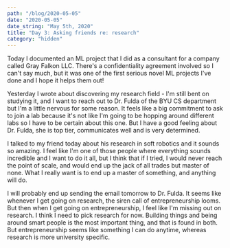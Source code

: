 ```yaml
---
path: "/blog/2020-05-05"
date: "2020-05-05"
date_string: "May 5th, 2020"
title: "Day 3: Asking friends re: research"
category: "hidden"
---
```


Today I documented an ML project that I did as a consultant for a company called Gray Falkon LLC.  There's a confidentiality agreement involved so I can't say much, but it was one of the first serious novel ML projects I've done and I hope it helps them out!

Yesterday I wrote about discovering my research field - I'm still bent on studying it, and I want to reach out to Dr. Fulda of the BYU CS department but I'm a little nervous for some reason. It feels like a big commitment to ask to join a lab because it's not like I'm going to be hopping around different labs so I have to be certain about this one.  But I have a good feeling about Dr. Fulda, she is top tier, communicates well and is very determined.

I talked to my friend today about his research in soft robotics and it sounds so amazing.  I feel like I'm one of those people where everything sounds incredible and I want to do it all, but I think that if I tried, I would never reach the point of scale, and would end up the jack of all trades but master of none. What I really want is to end up a master of something, and anything will do.

I will probably end up sending the email tomorrow to Dr. Fulda.  It seems like whenever I get going on research, the siren call of entrepreneurship looms.  But then when I get going on entrepreneurship, I feel like I'm missing out on research.  I think I need to pick research for now.  Building things and being around smart people is the most important thing, and that is found in both.  But entrepreneurship seems like something I can do anytime, whereas research is more university specific.
